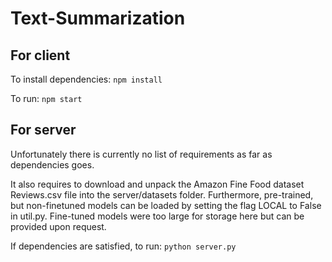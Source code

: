 # Text-Summarization

## For client
To install dependencies: `npm install`

To run: `npm start`

## For server
Unfortunately there is currently no list of requirements as far as dependencies goes. 

It also requires to download and unpack the Amazon Fine Food dataset Reviews.csv file into the server/datasets folder. Furthermore, pre-trained, but non-finetuned models can be loaded by setting the flag LOCAL to False in util.py. Fine-tuned models were too large for storage here but can be provided upon request.

If dependencies are satisfied, to run: `python server.py`